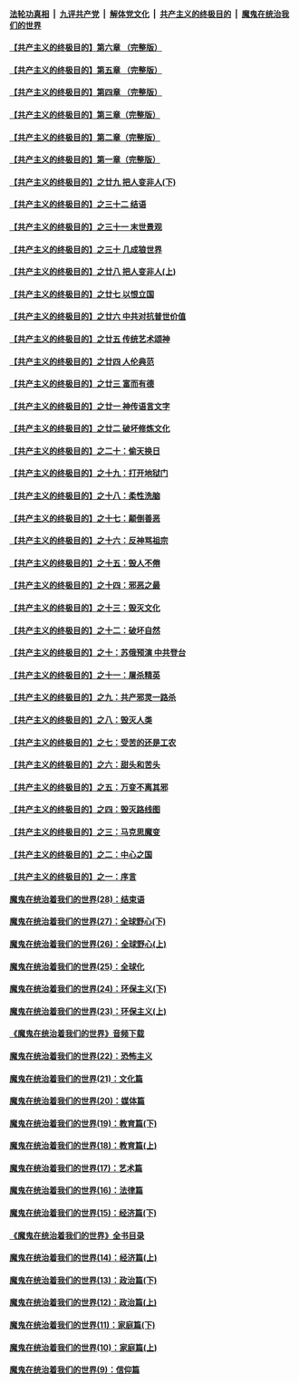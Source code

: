 

####  [法轮功真相](../../../../basic/blob/master/README.md?t=06191931) &nbsp;|&nbsp; [九评共产党](../../../../9ping.md/blob/master/README.md?t=06191931) &nbsp;|&nbsp; [解体党文化](../../../../jtdwh.md/blob/master/README.md?t=06191931)  &nbsp;|&nbsp; [共产主义的终极目的](../../../../gczydzjmd.md/blob/master/README.md?t=06191931) &nbsp;|&nbsp; [魔鬼在统治我们的世界](../../../../mgztzwmdsj.md/blob/master/README.md?t=06191931) 

#### [【共产主义的终极目的】第六章 （完整版）](../pages/nsc422/n11428913.md?t=06191931) 

#### [【共产主义的终极目的】第五章 （完整版）](../pages/nsc422/n11428912.md?t=06191931) 

#### [【共产主义的终极目的】第四章 （完整版）](../pages/nsc422/n11428907.md?t=06191931) 

#### [【共产主义的终极目的】第三章（完整版）](../pages/nsc422/n11428848.md?t=06191931) 

#### [【共产主义的终极目的】第二章（完整版）](../pages/nsc422/n11428831.md?t=06191931) 

#### [【共产主义的终极目的】第一章（完整版）](../pages/nsc422/n11417651.md?t=06191931) 

#### [【共产主义的终极目的】之廿九 把人变非人(下)](../pages/nsc422/n11344140.md?t=06191931) 

#### [【共产主义的终极目的】之三十二 结语](../pages/nsc422/n11360535.md?t=06191931) 

#### [【共产主义的终极目的】之三十一 末世景观](../pages/nsc422/n11351129.md?t=06191931) 

#### [【共产主义的终极目的】之三十 几成狼世界](../pages/nsc422/n11348280.md?t=06191931) 

#### [【共产主义的终极目的】之廿八 把人变非人(上)](../pages/nsc422/n11340492.md?t=06191931) 

#### [【共产主义的终极目的】之廿七 以恨立国](../pages/nsc422/n11336944.md?t=06191931) 

#### [【共产主义的终极目的】之廿六 中共对抗普世价值](../pages/nsc422/n11324785.md?t=06191931) 

#### [【共产主义的终极目的】之廿五 传统艺术颂神](../pages/nsc422/n11296396.md?t=06191931) 

#### [【共产主义的终极目的】之廿四 人伦典范](../pages/nsc422/n11296397.md?t=06191931) 

#### [【共产主义的终极目的】之廿三 富而有德](../pages/nsc422/n11283598.md?t=06191931) 

#### [【共产主义的终极目的】之廿一 神传语言文字](../pages/nsc422/n11263265.md?t=06191931) 

#### [【共产主义的终极目的】之廿二 破坏修炼文化](../pages/nsc422/n11245728.md?t=06191931) 

#### [【共产主义的终极目的】之二十：偷天换日](../pages/nsc422/n11238846.md?t=06191931) 

#### [【共产主义的终极目的】之十九：打开地狱门](../pages/nsc422/n11206376.md?t=06191931) 

#### [【共产主义的终极目的】之十八：柔性洗脑](../pages/nsc422/n11199994.md?t=06191931) 

#### [【共产主义的终极目的】之十七：颠倒善恶](../pages/nsc422/n11179782.md?t=06191931) 

#### [【共产主义的终极目的】之十六：反神骂祖宗](../pages/nsc422/n11166798.md?t=06191931) 

#### [【共产主义的终极目的】之十五：毁人不倦](../pages/nsc422/n11166792.md?t=06191931) 

#### [【共产主义的终极目的】之十四：邪恶之最](../pages/nsc422/n11150249.md?t=06191931) 

#### [【共产主义的终极目的】之十三：毁灭文化](../pages/nsc422/n11135227.md?t=06191931) 

#### [【共产主义的终极目的】之十二：破坏自然](../pages/nsc422/n11135214.md?t=06191931) 

#### [【共产主义的终极目的】之十：苏俄预演 中共登台](../pages/nsc422/n11118424.md?t=06191931) 

#### [【共产主义的终极目的】之十一：屠杀精英](../pages/nsc422/n11118442.md?t=06191931) 

#### [【共产主义的终极目的】之九：共产邪灵一路杀](../pages/nsc422/n11114139.md?t=06191931) 

#### [【共产主义的终极目的】之八：毁灭人类](../pages/nsc422/n11108503.md?t=06191931) 

#### [【共产主义的终极目的】之七：受苦的还是工农](../pages/nsc422/n11101809.md?t=06191931) 

#### [【共产主义的终极目的】之六：甜头和苦头](../pages/nsc422/n11096971.md?t=06191931) 

#### [【共产主义的终极目的】之五：万变不离其邪](../pages/nsc422/n11091285.md?t=06191931) 

#### [【共产主义的终极目的】之四：毁灭路线图](../pages/nsc422/n11086284.md?t=06191931) 

#### [【共产主义的终极目的】之三：马克思魔变](../pages/nsc422/n11061941.md?t=06191931) 

#### [【共产主义的终极目的】之二：中心之国](../pages/nsc422/n11047728.md?t=06191931) 

#### [【共产主义的终极目的】之一：序言](../pages/nsc422/n11086077.md?t=06191931) 

#### [魔鬼在统治着我们的世界(28)：结束语](../pages/nsc422/n10936246.md?t=06191931) 

#### [魔鬼在统治着我们的世界(27)：全球野心(下)](../pages/nsc422/n10928319.md?t=06191931) 

#### [魔鬼在统治着我们的世界(26)：全球野心(上)](../pages/nsc422/n10900318.md?t=06191931) 

#### [魔鬼在统治着我们的世界(25)：全球化](../pages/nsc422/n10788205.md?t=06191931) 

#### [魔鬼在统治着我们的世界(24)：环保主义(下)](../pages/nsc422/n10695307.md?t=06191931) 

#### [魔鬼在统治着我们的世界(23)：环保主义(上)](../pages/nsc422/n10688613.md?t=06191931) 

#### [《魔鬼在统治着我们的世界》音频下载](../pages/nsc422/n10635553.md?t=06191931) 

#### [魔鬼在统治着我们的世界(22)：恐怖主义](../pages/nsc422/n10614727.md?t=06191931) 

#### [魔鬼在统治着我们的世界(21)：文化篇](../pages/nsc422/n10597706.md?t=06191931) 

#### [魔鬼在统治着我们的世界(20)：媒体篇](../pages/nsc422/n10586579.md?t=06191931) 

#### [魔鬼在统治着我们的世界(19)：教育篇(下)](../pages/nsc422/n10564808.md?t=06191931) 

#### [魔鬼在统治着我们的世界(18)：教育篇(上)](../pages/nsc422/n10526970.md?t=06191931) 

#### [魔鬼在统治着我们的世界(17)：艺术篇](../pages/nsc422/n10499093.md?t=06191931) 

#### [魔鬼在统治着我们的世界(16)：法律篇](../pages/nsc422/n10485969.md?t=06191931) 

#### [魔鬼在统治着我们的世界(15)：经济篇(下)](../pages/nsc422/n10469975.md?t=06191931) 

#### [《魔鬼在统治着我们的世界》全书目录](../pages/nsc422/n10464261.md?t=06191931) 

#### [魔鬼在统治着我们的世界(14)：经济篇(上)](../pages/nsc422/n10457370.md?t=06191931) 

#### [魔鬼在统治着我们的世界(13)：政治篇(下)](../pages/nsc422/n10448270.md?t=06191931) 

#### [魔鬼在统治着我们的世界(12)：政治篇(上)](../pages/nsc422/n10444576.md?t=06191931) 

#### [魔鬼在统治着我们的世界(11)：家庭篇(下)](../pages/nsc422/n10440961.md?t=06191931) 

#### [魔鬼在统治着我们的世界(10)：家庭篇(上)](../pages/nsc422/n10435448.md?t=06191931) 

#### [魔鬼在统治着我们的世界(9)：信仰篇](../pages/nsc422/n10432159.md?t=06191931) 

